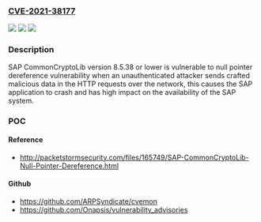 ### [CVE-2021-38177](https://cve.mitre.org/cgi-bin/cvename.cgi?name=CVE-2021-38177)
![](https://img.shields.io/static/v1?label=Product&message=SAP%20CommonCryptoLib&color=blue)
![](https://img.shields.io/static/v1?label=Version&message=%3C8.5.38%20or%20lower%20&color=brighgreen)
![](https://img.shields.io/static/v1?label=Vulnerability&message=Null%20Pointer%20Dereference&color=brighgreen)

### Description

SAP CommonCryptoLib version 8.5.38 or lower is vulnerable to null pointer dereference vulnerability when an unauthenticated attacker sends crafted malicious data in the HTTP requests over the network, this causes the SAP application to crash and has high impact on the availability of the SAP system.

### POC

#### Reference
- http://packetstormsecurity.com/files/165749/SAP-CommonCryptoLib-Null-Pointer-Dereference.html

#### Github
- https://github.com/ARPSyndicate/cvemon
- https://github.com/Onapsis/vulnerability_advisories

